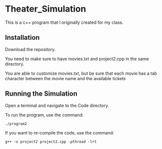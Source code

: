 Theater_Simulation
==================

This is a c++ program that I originally created for my class. 

## Installation

Download the repository.

You need to make sure to have movies.txt and project2.cpp in the same directory. 

You are able to customize movies.txt, but be sure that each movie has a tab character between the movie name and the available tickets

## Running the Simulation
Open a terminal and navigate to the Code directory.

To run the program, use the command:

    ./program2 

If you want to re-compile the code, use the command:

    g++ -o project2 project2.cpp -pthread -lrt

